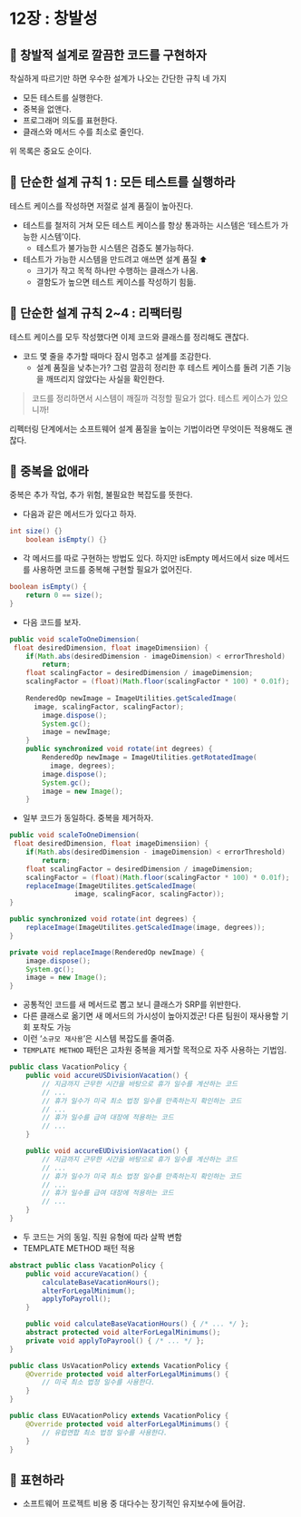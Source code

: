 # 12장 : 창발성
## 📌 창발적 설계로 깔끔한 코드를 구현하자

착실하게 따르기만 하면 우수한 설계가 나오는 간단한 규칙 네 가지

- 모든 테스트를 실행한다.
- 중복을 없앤다.
- 프로그래머 의도를 표현한다.
- 클래스와 메서드 수를 최소로 줄인다.

위 목록은 중요도 순이다.

## 📌 단순한 설계 규칙 1 : 모든 테스트를 실행하라

테스트 케이스를 작성하면 저절로 설계 품질이 높아진다.

- 테스트를 철저히 거쳐 모든 테스트 케이스를 항상 통과하는 시스템은 ‘테스트가 가능한 시스템’이다.
    - 테스트가 불가능한 시스템은 검증도 불가능하다.
- 테스트가 가능한 시스템을 만드려고 애쓰면 설계 품질 ⬆️
    - 크기가 작고 목적 하나만 수행하는 클래스가 나옴.
    - 결함도가 높으면 테스트 케이스를 작성하기 힘듦.

## 📌 단순한 설계 규칙 2~4 : 리팩터링

테스트 케이스를 모두 작성했다면 이제 코드와 클래스를 정리해도 괜찮다.

- 코드 몇 줄을 추가할 때마다 잠시 멈추고 설계를 조감한다.
    - 설계 품질을 낮추는가? 그럼 깔끔히 정리한 후 테스트 케이스를 돌려 기존 기능을 깨뜨리지 않았다는 사실을 확인한다.

> 코드를 정리하면서 시스템이 깨질까 걱정할 필요가 없다. 테스트 케이스가 있으니까!
> 

리펙터링 단계에서는 소프트웨어 설계 품질을 높이는 기법이라면 무엇이든 적용해도 괜찮다.

## 📌 중복을 없애라

중복은 추가 작업, 추가 위험, 불필요한 복잡도를 뜻한다.

- 다음과 같은 메서드가 있다고 하자.

```java
int size() {}
	boolean isEmpty() {}
```

- 각 메서드를 따로 구현하는 방법도 있다. 하지만 isEmpty 메서드에서 size 메서드를 사용하면 코드를 중복해 구현할 필요가 없어진다.

```java
boolean isEmpty() {
	return 0 == size();
}
```
- 다음 코드를 보자.

```java
public void scaleToOneDimension(
 float desiredDimension, float imageDimensiion) {
	if(Math.abs(desiredDimension - imageDimension) < errorThreshold)
		return;
	float scalingFactor = desiredDimension / imageDimension;
	scalingFactor = (float)(Math.floor(scalingFactor * 100) * 0.01f);
	
	RenderedOp newImage = ImageUtilities.getScaledImage(
	  image, scalingFactor, scalingFactor);
		image.dispose();
		System.gc();
		image = newImage;
	}
	public synchronized void rotate(int degrees) {
		RenderedOp newImage = ImageUtilities.getRotatedImage(
		  image, degrees);
		image.dispose();
		System.gc();
		image = new Image();
	}
```
- 일부 코드가 동일하다. 중복을 제거하자.

```java
public void scaleToOneDimension(
 float desiredDimension, float imageDimensiion) {
	if(Math.abs(desiredDimension - imageDimension) < errorThreshold)
		return;
	float scalingFactor = desiredDimension / imageDimension;
	scalingFactor = (float)(Math.floor(scalingFactor * 100) * 0.01f);
	replaceImage(ImageUtilites.getScaledImage(
				image, scalingFacor, scalingFactor));
}

public synchronized void rotate(int degrees) {
	replaceImage(ImageUtilites.getScaledImage(image, degrees));
}

private void replaceImage(RenderedOp newImage) {
	image.dispose();
	System.gc();
	image = new Image();
}
```

- 공통적인 코드를 새 메서드로 뽑고 보니 클래스가 SRP를 위반한다.
- 다른 클래스로 옮기면 새 메서드의 가시성이 높아지겠군! 다른 팀원이 재사용할 기회 포착도 가능
- 이런 ‘`소규모 재사용`’은 시스템 복잡도를 줄여줌.
- `TEMPLATE METHOD` 패턴은 고차원 중복을 제거할 목적으로 자주 사용하는 기법임.

```java
public class VacationPolicy {
	public void accureUSDivisionVacation() {
		// 지금까지 근무한 시간을 바탕으로 휴가 일수를 계산하는 코드
		// ...
		// 휴가 일수가 미국 최소 법정 일수를 만족하는지 확인하는 코드
		// ...
		// 휴가 일수를 급여 대장에 적용하는 코드
		// ...
	}

	public void accureEUDivisionVacation() {
		// 지금까지 근무한 시간을 바탕으로 휴가 일수를 계산하는 코드
		// ...
		// 휴가 일수가 미국 최소 법정 일수를 만족하는지 확인하는 코드
		// ...
		// 휴가 일수를 급여 대장에 적용하는 코드
		// ...
	}
}
```

- 두 코드는 거의 동일. 직원 유형에 따라 살짝 변함
- TEMPLATE METHOD 패턴 적용

```java
abstract public class VacationPolicy {
	public void accureVacation() {
		calculateBaseVacationHours();
		alterForLegalMinimum();
		applyToPayroll();
	}

	public void calculateBaseVacationHours() { /* ... */ };
	abstract protected void alterForLegalMinimums();
	private void applyToPayrool() { /* ... */ };
}

public class UsVacationPolicy extends VacationPolicy {
	@Override protected void alterForLegalMinimums() {
		// 미국 최소 법정 일수를 사용한다.
	}
}

public class EUVacationPolicy extends VacationPolicy {
	@Override protected void alterForLegalMinimums() {
		// 유럽연합 최소 법정 일수를 사용한다.
	}
}
```
## 📌 표현하라
- 소프트웨어 프로젝트 비용 중 대다수는 장기적인 유지보수에 들어감.
